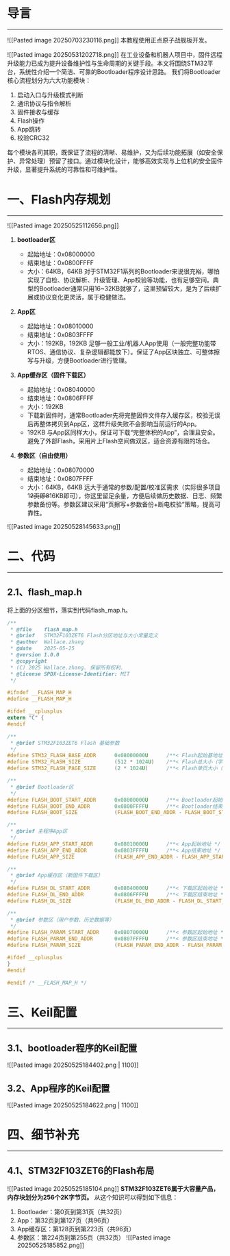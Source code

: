 # 导言
---
![[Pasted image 20250703230116.png]]
本教程使用正点原子战舰板开发。

![[Pasted image 20250531202718.png]]
在工业设备和机器人项目中，固件远程升级能力已成为提升设备维护性与生命周期的关键手段。本文将围绕STM32平台，系统性介绍一个简洁、可靠的Bootloader程序设计思路。
我们将Bootloader核心流程划分为六大功能模块：
1. 启动入口与升级模式判断
2. 通讯协议与指令解析
3. 固件接收与缓存
4. Flash操作
5. App跳转
6. 校验CRC32

每个模块各司其职，既保证了流程的清晰、易维护，又为后续功能拓展（如安全保护、异常处理）预留了接口。通过模块化设计，能够高效实现与上位机的安全固件升级，显著提升系统的可靠性和可维护性。

# 一、Flash内存规划
---
![[Pasted image 20250525112656.png]]

1. **bootloader区**
	- 起始地址：0x08000000
	- 结束地址：0x0800FFFF
	- 大小：64KB，64KB 对于STM32F1系列的Bootloader来说很充裕，哪怕实现了自检、协议解析、升级管理、App校验等功能，也有足够空间。典型的Bootloader通常只用16~32KB就够了，这里预留较大，是为了后续扩展或协议变化更灵活，属于稳健做法。

2. **App区**
	-  起始地址：0x08010000
	- 结束地址：0x0803FFFF
	- 大小：192KB，192KB 足够一般工业/机器人App使用（一般完整功能带RTOS、通信协议、复杂逻辑都能放下）。保证了App区块独立、可整体擦写与升级，方便Bootloader进行管理。

3. **App缓存区（固件下载区）**
	- 起始地址：0x08040000
	- 结束地址：0x0806FFFF
	- 大小：192KB
    - 下载新固件时，通常Bootloader先将完整固件文件存入缓存区，校验无误后再整体拷贝到App区，这样升级失败不会影响当前运行的App。
    - 192KB 与App区同样大小，保证可下载“完整体积的App”，合理且安全。避免了外部Flash，采用片上Flash空间做双区，适合资源有限的场合。

4. **参数区（自由使用）**
	- 起始地址：0x08070000
	- 结束地址：0x0807FFFF
	- 大小：64KB，64KB 远大于通常的参数/配置/校准区需求（实际很多项目1~~2页即8~~16KB即可），你这里留足余量，方便后续做历史数据、日志、频繁参数备份等。参数区建议采用“页擦写+参数备份+断电校验”策略，提高可靠性。

![[Pasted image 20250528145633.png]]

# 二、代码
---
## 2.1、flash_map.h
将上面的分区细节，落实到代码flash_map.h。
```c
/**
 * @file    flash_map.h
 * @brief   STM32F103ZET6 Flash分区地址与大小常量定义
 * @author  Wallace.zhang
 * @date    2025-05-25
 * @version 1.0.0
 * @copyright
 * (C) 2025 Wallace.zhang. 保留所有权利.
 * @license SPDX-License-Identifier: MIT
 */

#ifndef __FLASH_MAP_H
#define __FLASH_MAP_H

#ifdef __cplusplus
extern "C" {
#endif

/** 
 * @brief STM32F103ZET6 Flash 基础参数
 */
#define STM32_FLASH_BASE_ADDR      0x08000000U      /**< Flash起始基地址 */
#define STM32_FLASH_SIZE           (512 * 1024U)    /**< Flash总大小（字节） */
#define STM32_FLASH_PAGE_SIZE      (2 * 1024U)      /**< Flash单页大小（字节） */

/**
 * @brief Bootloader区
 */
#define FLASH_BOOT_START_ADDR      0x08000000U      /**< Bootloader起始地址 */
#define FLASH_BOOT_END_ADDR        0x0800FFFFU      /**< Bootloader结束地址 */
#define FLASH_BOOT_SIZE            (FLASH_BOOT_END_ADDR - FLASH_BOOT_START_ADDR + 1) /**< Bootloader区大小 */

/**
 * @brief 主程序App区
 */
#define FLASH_APP_START_ADDR       0x08010000U      /**< App起始地址 */
#define FLASH_APP_END_ADDR         0x0803FFFFU      /**< App结束地址 */
#define FLASH_APP_SIZE             (FLASH_APP_END_ADDR - FLASH_APP_START_ADDR + 1)   /**< App区大小 */

/**
 * @brief App缓存区（新固件下载区）
 */
#define FLASH_DL_START_ADDR        0x08040000U      /**< 下载区起始地址 */
#define FLASH_DL_END_ADDR          0x0806FFFFU      /**< 下载区结束地址 */
#define FLASH_DL_SIZE              (FLASH_DL_END_ADDR - FLASH_DL_START_ADDR + 1)     /**< 下载区大小 */

/**
 * @brief 参数区（用户参数、历史数据等）
 */
#define FLASH_PARAM_START_ADDR     0x08070000U      /**< 参数区起始地址 */
#define FLASH_PARAM_END_ADDR       0x0807FFFFU      /**< 参数区结束地址 */
#define FLASH_PARAM_SIZE           (FLASH_PARAM_END_ADDR - FLASH_PARAM_START_ADDR + 1) /**< 参数区大小 */

#ifdef __cplusplus
}
#endif

#endif /* __FLASH_MAP_H */

```

# 三、Keil配置
---
## 3.1、bootloader程序的Keil配置
![[Pasted image 20250525184402.png | 1100]]

## 3.2、App程序的Keil配置
![[Pasted image 20250525184622.png | 1100]]

# 四、细节补充
---
## 4.1、STM32F103ZET6的Flash布局
![[Pasted image 20250525185104.png]]
**STM32F103ZET6属于大容量产品，内存块划分为256个2K字节页。** 从这个知识可以得到如下信息：
1. Bootloader：第0页到第31页（共32页）
2. App：第32页到第127页（共96页）
3. App缓存区：第128页到第223页（共96页）
4. 参数区：第224页到第255页（共32页）
![[Pasted image 20250525185852.png]]
